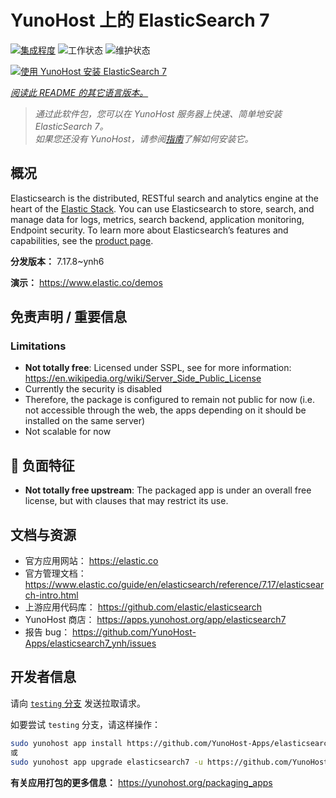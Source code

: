 <!--
注意：此 README 由 <https://github.com/YunoHost/apps/tree/master/tools/readme_generator> 自动生成
请勿手动编辑。
-->

# YunoHost 上的 ElasticSearch 7

[![集成程度](https://dash.yunohost.org/integration/elasticsearch7.svg)](https://dash.yunohost.org/appci/app/elasticsearch7) ![工作状态](https://ci-apps.yunohost.org/ci/badges/elasticsearch7.status.svg) ![维护状态](https://ci-apps.yunohost.org/ci/badges/elasticsearch7.maintain.svg)

[![使用 YunoHost 安装 ElasticSearch 7](https://install-app.yunohost.org/install-with-yunohost.svg)](https://install-app.yunohost.org/?app=elasticsearch7)

*[阅读此 README 的其它语言版本。](./ALL_README.md)*

> *通过此软件包，您可以在 YunoHost 服务器上快速、简单地安装 ElasticSearch 7。*  
> *如果您还没有 YunoHost，请参阅[指南](https://yunohost.org/install)了解如何安装它。*

## 概况

Elasticsearch is the distributed, RESTful search and analytics engine at the heart of the [Elastic Stack](https://www.elastic.co/products). You can use Elasticsearch to store, search, and manage data for logs, metrics, search backend, application monitoring, Endpoint security.
To learn more about Elasticsearch’s features and capabilities, see the [product page](https://www.elastic.co/products/elasticsearch).


**分发版本：** 7.17.8~ynh6

**演示：** <https://www.elastic.co/demos>
## 免责声明 / 重要信息

### Limitations
 - **Not totally free**: Licensed under SSPL, see for more information: <https://en.wikipedia.org/wiki/Server_Side_Public_License>
 - Currently the security is disabled
 - Therefore, the package is configured to remain not public for now (i.e. not accessible through the web, the apps depending on it should be installed on the same server)
 - Not scalable for now

## :red_circle: 负面特征

- **Not totally free upstream**: The packaged app is under an overall free license, but with clauses that may restrict its use.

## 文档与资源

- 官方应用网站： <https://elastic.co>
- 官方管理文档： <https://www.elastic.co/guide/en/elasticsearch/reference/7.17/elasticsearch-intro.html>
- 上游应用代码库： <https://github.com/elastic/elasticsearch>
- YunoHost 商店： <https://apps.yunohost.org/app/elasticsearch7>
- 报告 bug： <https://github.com/YunoHost-Apps/elasticsearch7_ynh/issues>

## 开发者信息

请向 [`testing` 分支](https://github.com/YunoHost-Apps/elasticsearch7_ynh/tree/testing) 发送拉取请求。

如要尝试 `testing` 分支，请这样操作：

```bash
sudo yunohost app install https://github.com/YunoHost-Apps/elasticsearch7_ynh/tree/testing --debug
或
sudo yunohost app upgrade elasticsearch7 -u https://github.com/YunoHost-Apps/elasticsearch7_ynh/tree/testing --debug
```

**有关应用打包的更多信息：** <https://yunohost.org/packaging_apps>
